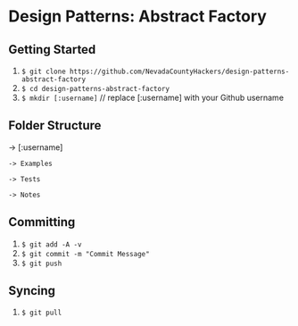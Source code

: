 Design Patterns: Abstract Factory
================================

## Getting Started

1. `$ git clone https://github.com/NevadaCountyHackers/design-patterns-abstract-factory`
2. `$ cd design-patterns-abstract-factory`
3. `$ mkdir [:username]` // replace [:username] with your Github username


## Folder Structure

-> [:username]

	-> Examples

	-> Tests

	-> Notes


## Committing

1. `$ git add -A -v`
2. `$ git commit -m "Commit Message"`
3. `$ git push`

## Syncing

1. `$ git pull`